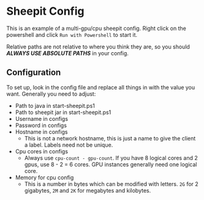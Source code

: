# Sheepit Config

This is an example of a multi-gpu/cpu sheepit config. Right click on the powershell and click `Run with Powershell` to start it.

Relative paths are not relative to where you think they are, so you should ***ALWAYS USE ABSOLUTE PATHS*** in your config.

## Configuration

To set up, look in the config file and replace all things in <brackets> with the value you want. Generally you need to adjust:
	
  - Path to java in start-sheepit.ps1
  - Path to sheepit jar in start-sheepit.ps1
  - Username in configs
  - Password in configs
  - Hostname in configs
    - This is not a network hostname, this is just a name to give the client a label. Labels need not be unique.
  - Cpu cores in configs
    - Always use `cpu-count - gpu-count`. If you have 8 logical cores and 2 gpus, use 8 - 2 = 6 cores. GPU instances generally need one logical core.
  - Memory for cpu config
    - This is a number in bytes which can be modified with letters. `2G` for 2 gigabytes, `2M` and `2K` for megabytes and kilobytes.
